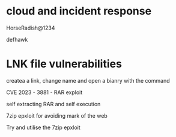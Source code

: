 # cloud and incident response

HorseRadish@1234

defhawk

# LNK file vulnerabilities

createa a link, change name and open a bianry with the command

CVE 2023 - 3881 - RAR exploit

self extracting RAR and self execution

7zip epxloit for avoiding mark of the web

Try and utilise the 7zip epxloit




